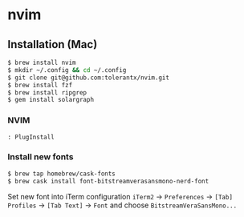 # nvim

## Installation (Mac)

```bash
$ brew install nvim
$ mkdir ~/.config && cd ~/.config
$ git clone git@github.com:tolerantx/nvim.git
$ brew install fzf
$ brew install ripgrep
$ gem install solargraph
```

### NVIM

```
: PlugInstall
```

### Install new fonts

```bash
$ brew tap homebrew/cask-fonts
$ brew cask install font-bitstreamverasansmono-nerd-font
```
Set new font into iTerm configuration
`iTerm2` -> `Preferences` -> `[Tab] Profiles` -> `[Tab Text]` -> `Font` and choose `BitstreamVeraSansMono...`
